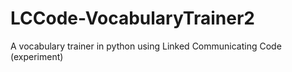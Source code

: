 # LCCode-VocabularyTrainer2
A vocabulary trainer in python using Linked Communicating Code (experiment)
